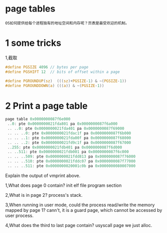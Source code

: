 # page tables

    OS如何提供给每个进程独有的地址空间和内存呢？页表是最受欢迎的机制。
    
# 1 some tricks
1,截取


```c
#define PGSIZE 4096 // bytes per page
#define PGSHIFT 12  // bits of offset within a page

#define PGROUNDUP(sz)  (((sz)+PGSIZE-1) & ~(PGSIZE-1))
#define PGROUNDDOWN(a) (((a)) & ~(PGSIZE-1))
```

# 2 Print a page table

```c
page table 0x0000000087f6e000
 ..0: pte 0x0000000021fda801 pa 0x0000000087f6a000
 .. ..0: pte 0x0000000021fda401 pa 0x0000000087f69000
 .. .. ..0: pte 0x0000000021fdac1f pa 0x0000000087f6b000
 .. .. ..1: pte 0x0000000021fda00f pa 0x0000000087f68000
 .. .. ..2: pte 0x0000000021fd9c1f pa 0x0000000087f67000
 ..255: pte 0x0000000021fdb401 pa 0x0000000087f6d000
 .. ..511: pte 0x0000000021fdb001 pa 0x0000000087f6c000
 .. .. ..509: pte 0x0000000021fdd813 pa 0x0000000087f76000
 .. .. ..510: pte 0x0000000021fddc07 pa 0x0000000087f77000
 .. .. ..511: pte 0x0000000020001c0b pa 0x0000000080007000
```

Explain the output of vmprint above. 

1,What does page 0 contain? 
init elf file program section

2,What is in page 2? 
process's stack.

3,When running in user mode, could the process read/write the memory mapped by page 1? 
cann't, it is a guard page, which cannot be accessed by user process.

4,What does the third to last page contain?
usyscall page we just alloc. 


